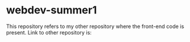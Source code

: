 # webdev-summer1

This repository refers to my other repository where the front-end code is present.
Link to other repository is:
